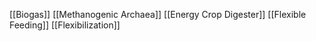 [[Biogas]]
[[Methanogenic Archaea]]
[[Energy Crop Digester]]
[[Flexible Feeding]]
[[Flexibilization]]
